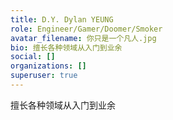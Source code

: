 ```yaml
---
title: D.Y. Dylan YEUNG
role: Engineer/Gamer/Doomer/Smoker
avatar_filename: 你只是一个凡人.jpg
bio: 擅长各种领域从入门到业余
social: []
organizations: []
superuser: true
---
```

擅长各种领域从入门到业余